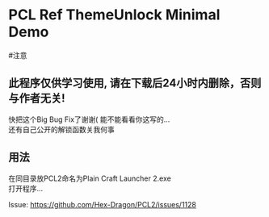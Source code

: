 # PCL Ref ThemeUnlock Minimal Demo

#注意
## 此程序仅供学习使用, 请在下载后24小时内删除，否则与作者无关!


快把这个Big Bug Fix了谢谢(
能不能看看你这写的...  
还有自己公开的解锁函数关我何事  

## 用法
在同目录放PCL2命名为Plain Craft Launcher 2.exe  
打开程序...  
  
  
  Issue: https://github.com/Hex-Dragon/PCL2/issues/1128
